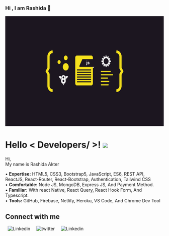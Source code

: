 ### Hi , I am Rashida  👋

<div align="center">
<img width="100%" height = "350px" src="https://raw.githubusercontent.com/ferdousr3/f-g-banner/main/js%20(1).png" alt="cover" />
</div>

 <h1> Hello < Developers/ >! <img src = "https://raw.githubusercontent.com/MartinHeinz/MartinHeinz/master/wave.gif" width = 50px> </h1>
<p align='center'>
 

</p>
<div size='20px'>
  Hi,
  <br>
  My name is Rashida Akter
</div>

<!-- <h2> About Me <img src = "https://media0.giphy.com/media/KDDpcKigbfFpnejZs6/giphy.gif?cid=ecf05e47oy6f4zjs8g1qoiystc56cu7r9tb8a1fe76e05oty&rid=giphy.gif" width = 100px></h2> -->




• <b>Expertise:</b> HTML5, CSS3, Bootstrap5, JavaScript, ES6, REST API, ReactJS, React-Router, React-Bootstrap, Authentication, Tailwind CSS </br>
• <b>Comfortable:</b> Node JS, MongoDB, Express JS, And Payment Method.  </br>
• <b>Familiar:</b> With react Native,  React Query, React Hook Form, And Typescript.  </br>
• <b>Tools:</b> GitHub, Firebase, Netlify, Heroku, VS Code, And Chrome Dev Tool



<!----<img src='https://raw.githubusercontent.com/ShahriarShafin/ShahriarShafin/main/Assets/handshake.gif' width="100px">---->
<h2> Connect with me  </h2>
<a style="text-decoration: none; margin:0px 8px" target="_blank" href = 'https://www.linkedin.com/in/therashida-akter/'>
   <img src="https://img.shields.io/badge/-LinkedIn-0072b1?logo=LinkedIn&logoColor=white&logoWidth=30" alt="Linkedin">
  </a> 
<a style="text-decoration: none; margin:0px 8px" target="_blank" href = 'https://twitter.com/rashida08689651'> 
  <img src="https://img.shields.io/badge/-Twitter-00acee?logo=Twitter&logoColor=white&logoWidth=30" alt="twitter">
</a> 
<a style="text-decoration: none; margin:0px 8px" target="_blank" href = 'https://github.com/Rashidaakter1'> 
  <img src="https://img.shields.io/badge/-GitHub-222021?logo=GitHub&logoColor=white&logoWidth=30" alt="Linkedin">
</a> 
